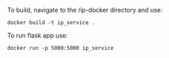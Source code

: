 To build, navigate to the /ip-docker directory and use:

`docker build -t ip_service .`

To run flask app use:

`docker run -p 5000:5000 ip_service`
